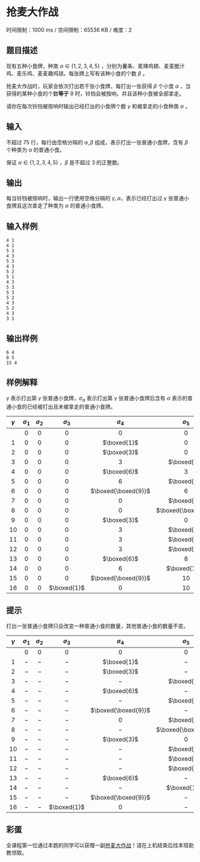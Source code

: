 # 抢麦大作战

时间限制：1000 ms / 空间限制：65536 KB / 难度：2

## 题目描述

现有五种小食牌，种类 $\alpha\in\lbrace1,2,3,4,5\rbrace$ ，分别为薯条、麦辣鸡翅、麦麦脆汁鸡、麦乐鸡、麦麦趣鸡球。每张牌上写有该种小食的个数 $\beta$ 。

抢麦大作战时，玩家会依次打出若干张小食牌，每打出一张获得 $\beta$ 个小食 $\alpha$ ，当获得的某种小食的个数**等于** $9$ 时，铃铛会被按响，并且该种小食被全部拿走。

请你在每次铃铛被按响时输出已经打出的小食牌个数 $\gamma$ 和被拿走的小食种类 $\alpha$ 。

## 输入

不超过 $75$ 行，每行由空格分隔的 $\alpha, \beta$ 组成，表示打出一张普通小食牌，含有 $\beta$ 个种类为 $\alpha$ 的普通小食。

保证 $\alpha \in \left\lbrace 1, 2, 3, 4, 5 \right\rbrace$ ，$\beta$ 是不超过 $3$ 的正整数。

## 输出

每当铃铛被按响时，输出一行使用空格分隔的 $\gamma, \alpha$，表示已经打出过 $\gamma$ 张普通小食牌且这次拿走了种类为 $\alpha$ 的普通小食牌。

## 输入样例

    4 1
    4 2
    5 3
    4 3
    5 3
    4 3
    5 2
    5 1
    4 3
    5 3
    5 3
    5 2
    4 3
    5 2
    4 3
    3 1

## 输出样例

    6 4
    8 5
    15 4

## 样例解释

$\gamma$ 表示打出第 $\gamma$ 张普通小食牌，$\sigma_{\alpha}$ 表示打出第 $\gamma$ 张普通小食牌后含有 $\alpha$ 表示的普通小食的已经被打出且未被拿走的普通小食牌。

| $\gamma$ | $\sigma_{1}$ | $\sigma_{2}$ | $\sigma_{3}$ | $\sigma_{4}$ | $\sigma_{5}$ |
| :-: | :-: | :-: | :-: | :-: | :-: |
|  | $0$ | $0$ | $0$ | $0$ | $0$ |
| $1$ | $0$ | $0$ | $0$ | $\boxed{1}$ | $0$ |
| $2$ | $0$ | $0$ | $0$ | $\boxed{3}$ | $0$ |
| $3$ | $0$ | $0$ | $0$ | $3$ | $\boxed{3}$ |
| $4$ | $0$ | $0$ | $0$ | $\boxed{6}$ | $3$ |
| $5$ | $0$ | $0$ | $0$ | $6$ | $\boxed{6}$ |
| $6$ | $0$ | $0$ | $0$ |$\boxed{\boxed{9}}$ | $6$ |
| $7$ | $0$ | $0$ | $0$ | $0$ | $\boxed{8}$ |
| $8$ | $0$ | $0$ | $0$ | $0$ |$\boxed{\boxed{9}}$ |
| $9$ | $0$ | $0$ | $0$ | $\boxed{3}$ | $0$ |
| $10$ | $0$ | $0$ | $0$ | $3$ | $\boxed{3}$ |
| $11$ | $0$ | $0$ | $0$ | $3$ | $\boxed{6}$ |
| $12$ | $0$ | $0$ | $0$ | $3$ | $\boxed{8}$ |
| $13$ | $0$ | $0$ | $0$ | $\boxed{6}$ | $8$ |
| $14$ | $0$ | $0$ | $0$ | $6$ | $\boxed{10}$ |
| $15$ | $0$ | $0$ | $0$ |$\boxed{\boxed{9}}$ | $10$ |
| $16$ | $0$ | $0$ | $\boxed{1}$ | $0$ | $10$ |

## 提示

打出一张普通小食牌只会改变一种普通小食的数量，其他普通小食的数量不变。

| $\gamma$ | $\sigma_{1}$ | $\sigma_{2}$ | $\sigma_{3}$ | $\sigma_{4}$ | $\sigma_{5}$ |
| :-: | :-: | :-: | :-: | :-: | :-: |
|  | $0$ | $0$ | $0$ | $0$ | $0$ |
| $1$ | $-$ | $-$ | $-$ | $\boxed{1}$ | $-$ |
| $2$ | $-$ | $-$ | $-$ | $\boxed{3}$ | $-$ |
| $3$ | $-$ | $-$ | $-$ | $-$ | $\boxed{3}$ |
| $4$ | $-$ | $-$ | $-$ | $\boxed{6}$ | $-$ |
| $5$ | $-$ | $-$ | $-$ | $-$ | $\boxed{6}$ |
| $6$ | $-$ | $-$ | $-$ |$\boxed{\boxed{9}}$ | $-$ |
| $7$ | $-$ | $-$ | $-$ | $0$ | $\boxed{8}$ |
| $8$ | $-$ | $-$ | $-$ | $-$ |$\boxed{\boxed{9}}$ |
| $9$ | $-$ | $-$ | $-$ | $\boxed{3}$ | $0$ |
| $10$ | $-$ | $-$ | $-$ | $-$ | $\boxed{3}$ |
| $11$ | $-$ | $-$ | $-$ | $-$ | $\boxed{6}$ |
| $12$ | $-$ | $-$ | $-$ | $-$ | $\boxed{8}$ |
| $13$ | $-$ | $-$ | $-$ | $\boxed{6}$ | $-$ |
| $14$ | $-$ | $-$ | $-$ | $-$ | $\boxed{10}$ |
| $15$ | $-$ | $-$ | $-$ |$\boxed{\boxed{9}}$ | $-$ |
| $16$ | $-$ | $-$ | $\boxed{1}$ | $0$ | $-$ |

## 彩蛋

全课程第一位通过本题的同学可以获赠一副[抢麦大作战](https://imgloc.com/album/rAJX)！请在上机结束后找本班助教领取。
